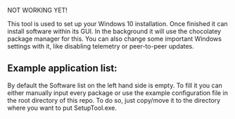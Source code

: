 NOT WORKING YET!

This tool is used to set up your Windows 10 installation. Once finished it can install software within its GUI. In the background it will use the chocolatey package manager for this. You can also change some important Windows settings with it, like disabling telemetry or peer-to-peer updates.

## Example application list:
By default the Software list on the left hand side is empty. To fill it you can either manually input every package or use the example configuration file in the root directory of this repo. To do so, just copy/move it to the directory where you want to put SetupTool.exe.
